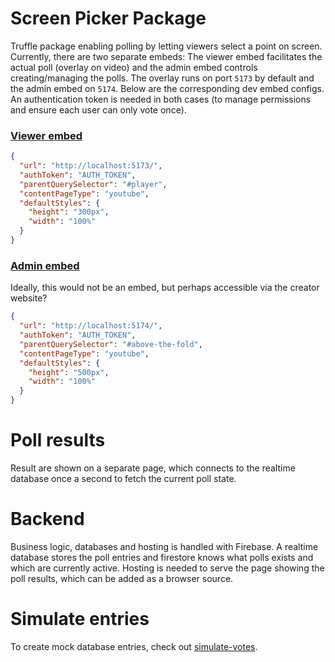# Screen Picker Package

Truffle package enabling polling by letting viewers select a point on screen. Currently, there are two separate embeds: The viewer embed facilitates the actual poll (overlay on video) and the admin embed controls creating/managing the polls. The overlay runs on port `5173` by default and the admin embed on `5174`. Below are the corresponding dev embed configs. An authentication token is needed in both cases (to manage permissions and ensure each user can only vote once).

### [Viewer embed](viewer-embed)

```json
{
  "url": "http://localhost:5173/",
  "authToken": "AUTH_TOKEN",
  "parentQuerySelector": "#player",
  "contentPageType": "youtube",
  "defaultStyles": {
    "height": "300px",
    "width": "100%"
  }
}
```

### [Admin embed](admin-embed)

Ideally, this would not be an embed, but perhaps accessible via the creator website?

```json
{
  "url": "http://localhost:5174/",
  "authToken": "AUTH_TOKEN",
  "parentQuerySelector": "#above-the-fold",
  "contentPageType": "youtube",
  "defaultStyles": {
    "height": "500px",
    "width": "100%"
  }
}
```

# Poll results

Result are shown on a separate page, which connects to the realtime database once a second to fetch the current poll state.

# Backend

Business logic, databases and hosting is handled with Firebase. A realtime database stores the poll entries and firestore knows what polls exists and which are currently active. Hosting is needed to serve the page showing the poll results, which can be added as a browser source.

# Simulate entries

To create mock database entries, check out [simulate-votes](simulate-votes).
